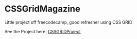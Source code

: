# CSSGridMagazine

Little project off freecodecamp, good refresher using CSS GRID

See the Project here: [CSSGRIDProject](https://thenuggitman.github.io/CSSGridMagazine/ "CSS GRIS Project")
